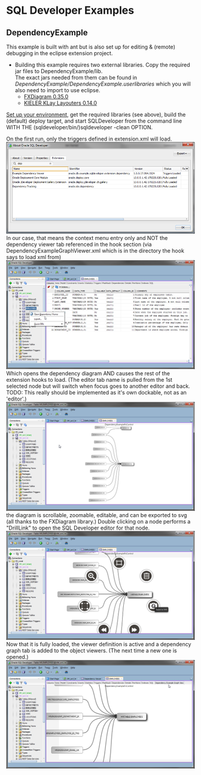 # SQL Developer Examples
## DependencyExample
This example is built with ant but is also set up for editing & (remote) debugging in the eclipse extension project.  
* Building this example requires two external libraries. Copy the required jar files to DependencyExample/lib.  
The exact jars needed from them can be found in *DependencyExample/DependencyExample.userlibraries* which you will also need to import to use eclipse.  
    * [FXDiagram 0.35.0](http://dl.bintray.com/jankoehnlein/FXDiagram/standalone/:fxdiagram-jars-0.35.0.zip "fxdiagram-jars-0.35.0.zip")  
    * [KIELER KLay Layouters 0.14.0](http://rtsys.informatik.uni-kiel.de/~kieler/files/release_pragmatics_2015-02/klay/klay_2015-02.jar "klay_2015-02.jar")

[Set up your environment](../../setup.md), get the required libraries (see above), build the (default) deploy target, and start SQLDeveloper from the command line WITH THE (sqldeveloper/bin/)sqldeveloper -clean OPTION.  

On the first run, only the triggers defined in extension.xml will load.  
![DependencyExampleAbout diagram](images/DependencyExampleAbout.png)  
In our case, that means the context menu entry only and NOT the dependency viewer tab referenced in the hook section (via DependencyExampleGraphViewer.xml which is in the directory the hook says to load xml from)
![DependencyExampleContextMenu diagram](images/DependencyExampleContextMenu.png)  
Which opens the dependency diagram AND causes the rest of the extension hooks to load. (The editor tab name is pulled from the 1st selected node but will switch when focus goes to another editor and back. TODO: This really should be implemented as it's own dockable, not as an 'editor'.) 
![DependencyExampleZoomedOut diagram](images/DependencyExampleZoomedOut.png)  
the diagram is scrollable, zoomable, editable, and can be exported to svg (all thanks to the FXDiagram library.) Double clicking on a node performs a "DrillLink" to open the SQL Developer editor for that node.  
![DependencyExampleZoomedIn diagram](images/DependencyExampleZoomedIn.png)  
Now that it is fully loaded, the viewer definition is active and a dependency graph tab is added to the object viewers. (The next time a new one is opened.) 
![DependencyExampleViewer diagram](images/DependencyExampleViewer.png)  
